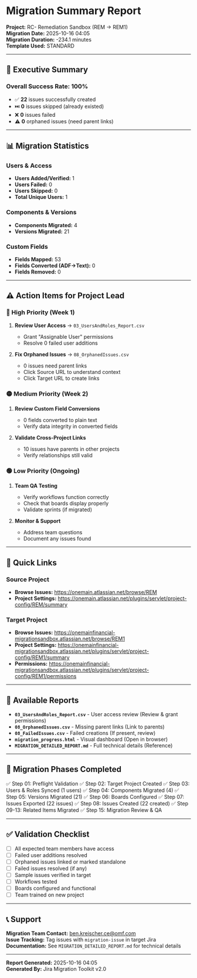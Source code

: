 # Migration Summary Report

**Project:** RC- Remediation Sandbox (REM → REM1)  
**Migration Date:** 2025-10-16 04:05  
**Migration Duration:** -234.1 minutes  
**Template Used:** STANDARD

---

## 🎯 Executive Summary

### Overall Success Rate: **100%**

- ✅ **22** issues successfully created
- ⏭️ **0** issues skipped (already existed)
- ❌ **0** issues failed
- ⚠️ **0** orphaned issues (need parent links)

---

## 📊 Migration Statistics

### Users & Access
- **Users Added/Verified:** 1
- **Users Failed:** 0
- **Users Skipped:** 0
- **Total Unique Users:** 1

### Components & Versions
- **Components Migrated:** 4
- **Versions Migrated:** 21

### Custom Fields
- **Fields Mapped:** 53
- **Fields Converted (ADF→Text):** 0
- **Fields Removed:** 0

---

## ⚠️ Action Items for Project Lead

### 🔴 High Priority (Week 1)
1. **Review User Access** → `03_UsersAndRoles_Report.csv`
   - Grant "Assignable User" permissions
   - Resolve 0 failed user additions

2. **Fix Orphaned Issues** → `08_OrphanedIssues.csv`
   - 0 issues need parent links
   - Click Source URL to understand context
   - Click Target URL to create links



### 🟡 Medium Priority (Week 2)
1. **Review Custom Field Conversions**
   - 0 fields converted to plain text
   - Verify data integrity in converted fields

2. **Validate Cross-Project Links**
   - 10 issues have parents in other projects
   - Verify relationships still valid

### 🟢 Low Priority (Ongoing)
1. **Team QA Testing**
   - Verify workflows function correctly
   - Check that boards display properly
   - Validate sprints (if migrated)

2. **Monitor & Support**
   - Address team questions
   - Document any issues found

---

## 🔗 Quick Links

### Source Project
- **Browse Issues:** https://onemain.atlassian.net/browse/REM
- **Project Settings:** https://onemain.atlassian.net/plugins/servlet/project-config/REM/summary

### Target Project
- **Browse Issues:** https://onemainfinancial-migrationsandbox.atlassian.net/browse/REM1
- **Project Settings:** https://onemainfinancial-migrationsandbox.atlassian.net/plugins/servlet/project-config/REM1/summary
- **Permissions:** https://onemainfinancial-migrationsandbox.atlassian.net/plugins/servlet/project-config/REM1/permissions

---

## 📁 Available Reports

- **`03_UsersAndRoles_Report.csv`** - User access review (Review & grant permissions)
- **`08_OrphanedIssues.csv`** - Missing parent links (Link to parents)
- **`08_FailedIssues.csv`** - Failed creations (If present, review)
- **`migration_progress.html`** - Visual dashboard (Open in browser)
- **`MIGRATION_DETAILED_REPORT.md`** - Full technical details (Reference)

---

## 🎯 Migration Phases Completed

✅ Step 01: Preflight Validation
✅ Step 02: Target Project Created
✅ Step 03: Users & Roles Synced (1 users)
✅ Step 04: Components Migrated (4)
✅ Step 05: Versions Migrated (21)
✅ Step 06: Boards Configured
✅ Step 07: Issues Exported (22 issues)
✅ Step 08: Issues Created (22 created)
✅ Step 09-13: Related Items Migrated
✅ Step 15: Migration Review & QA

---

## ✅ Validation Checklist

- [ ] All expected team members have access
- [ ] Failed user additions resolved
- [ ] Orphaned issues linked or marked standalone
- [ ] Failed issues resolved (if any)
- [ ] Sample issues verified in target
- [ ] Workflows tested
- [ ] Boards configured and functional
- [ ] Team trained on new project

---

## 📞 Support

**Migration Team Contact:** ben.kreischer.ce@omf.com  
**Issue Tracking:** Tag issues with `migration-issue` in target Jira  
**Documentation:** See `MIGRATION_DETAILED_REPORT.md` for technical details

---

**Report Generated:** 2025-10-16 04:05  
**Generated By:** Jira Migration Toolkit v2.0


